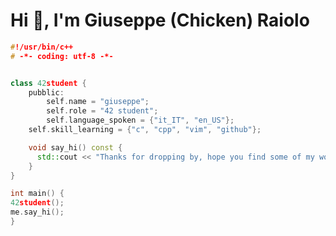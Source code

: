 <h1>Hi 👋, I'm Giuseppe (Chicken) Raiolo</h1>

```cpp
#!/usr/bin/c++
# -*- coding: utf-8 -*-


class 42student {
    pubblic:
        self.name = "giuseppe";
        self.role = "42 student";
        self.language_spoken = {"it_IT", "en_US"};
	self.skill_learning = {"c", "cpp", "vim", "github"};

    void say_hi() const {
      std::cout << "Thanks for dropping by, hope you find some of my work interesting." << std::endl;
    }
}

int main() {
42student();
me.say_hi();
}
```
<!---
graiolo/graiolo is a ✨ special ✨ repository because its `README.md` (this file) appears on your GitHub profile.
You can click the Preview link to take a look at your changes.
--->
